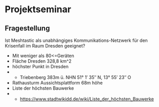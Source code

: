 # Projektseminar

## Fragestellung

Ist Meshtastic als unabhängiges Kommunikations-Netzwerk für den Krisenfall im Raum Dresden geeignet?

- Mit weniger als 80<=Geräten
- Fläche Dresden 328,8 km^2
- höchster Punkt in Dresden
- - Triebenberg 383m ü. NHN 51° 1′ 35″ N, 13° 55′ 23″ O
- Rathausturm Aussichtsplattform 68m höhe
- Liste der höchsten Bauwerke
- - https://www.stadtwikidd.de/wiki/Liste_der_höchsten_Bauwerke
